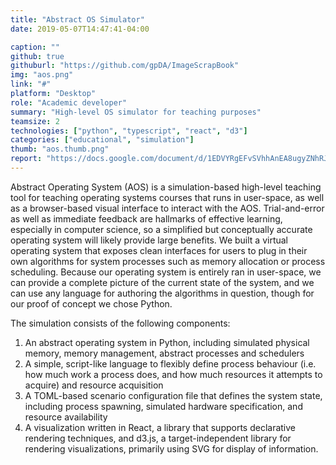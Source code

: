 ```yaml
---
title: "Abstract OS Simulator"
date: 2019-05-07T14:47:41-04:00

caption: ""
github: true
githuburl: "https://github.com/gpDA/ImageScrapBook"
img: "aos.png"
link: "#"
platform: "Desktop"
role: "Academic developer"
summary: "High-level OS simulator for teaching purposes"
teamsize: 2
technologies: ["python", "typescript", "react", "d3"]
categories: ["educational", "simulation"]
thumb: "aos.thumb.png"
report: "https://docs.google.com/document/d/1EDVYRgEFvSVhhAnEA8ugyZNhRJxvgCUKs2Iopiilepw/edit?usp=sharing"
---
```


Abstract Operating System (AOS) is a simulation-based high-level teaching tool for teaching operating systems courses that runs in user-space, as well as a browser-based visual interface to interact with the AOS. Trial-and-error as well as immediate feedback are hallmarks of effective learning, especially in computer science, so a simplified but conceptually accurate operating system will likely provide large benefits. We built a virtual operating system that exposes clean interfaces for users to plug in their own algorithms for system processes such as memory allocation or process scheduling. Because our operating system is entirely ran in user-space, we can provide a complete picture of the current state of the system, and we can use any language for authoring the algorithms in question, though for our proof of concept we chose Python.

The simulation consists of the following components:  
1. An abstract operating system in Python, including simulated physical memory, memory management, abstract processes and schedulers  
2. A simple, script-like language to flexibly define process behaviour (i.e. how much work a process does, and how much resources it attempts to acquire) and resource acquisition  
3. A TOML-based scenario configuration file that defines the system state, including process spawning, simulated hardware specification, and resource availability  
4. A visualization written in React, a library that supports declarative rendering techniques, and d3.js, a target-independent library for rendering visualizations, primarily using SVG for display of information.  
